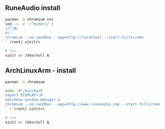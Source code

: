 ## RuneAudio install
```sh
pacman -S chromium nss
sed -i -e '/^midori/ {
s/^/#/
a\
chromium --no-sandbox --app=http://localhost --start-fullscreen
' /root/.xinitrc

# run
xinit &> /dev/null &
```

## ArchLinuxArm - install
```sh
pacman -S chromium

echo '#!/bin/bash
export DISPLAY=:0
matchbox-window-manager &
chromium --no-sandbox --app=http://www.runeaudio.com --start-fullscreen
' > /root/.xinitrc

# run
xinit &> /dev/null &
```
